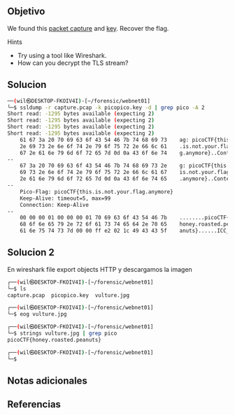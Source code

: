 ## Objetivo
We found this [packet capture](https://jupiter.challenges.picoctf.org/static/fbf98e695555a2a48fe42c9a245de376/capture.pcap) and [key](https://jupiter.challenges.picoctf.org/static/fbf98e695555a2a48fe42c9a245de376/picopico.key). Recover the flag.

Hints
- Try using a tool like Wireshark.
- How can you decrypt the TLS stream?

## Solucion

``` bash
──(wil㉿DESKTOP-FKOIV4I)-[~/forensic/webnet01]
└─$ ssldump -r capture.pcap -k picopico.key -d | grep pico -A 2
Short read: -1295 bytes available (expecting 2)
Short read: -1295 bytes available (expecting 2)
Short read: -1295 bytes available (expecting 2)
Short read: -1295 bytes available (expecting 2)
    61 67 3a 20 70 69 63 6f 43 54 46 7b 74 68 69 73    ag: picoCTF{this
    2e 69 73 2e 6e 6f 74 2e 79 6f 75 72 2e 66 6c 61    .is.not.your.fla
    67 2e 61 6e 79 6d 6f 72 65 7d 0d 0a 43 6f 6e 74    g.anymore}..Cont
--
    67 3a 20 70 69 63 6f 43 54 46 7b 74 68 69 73 2e    g: picoCTF{this.
    69 73 2e 6e 6f 74 2e 79 6f 75 72 2e 66 6c 61 67    is.not.your.flag
    2e 61 6e 79 6d 6f 72 65 7d 0d 0a 43 6f 6e 74 65    .anymore}..Conte
--
    Pico-Flag: picoCTF{this.is.not.your.flag.anymore}
    Keep-Alive: timeout=5, max=99
    Connection: Keep-Alive
--
    00 00 00 01 00 00 00 01 70 69 63 6f 43 54 46 7b    ........picoCTF{
    68 6f 6e 65 79 2e 72 6f 61 73 74 65 64 2e 70 65    honey.roasted.pe
    61 6e 75 74 73 7d 00 00 ff e2 02 1c 49 43 43 5f    anuts}......ICC_
```

## Solucion 2

En wireshark file export objects HTTP y descargamos la imagen

```bash
┌──(wil㉿DESKTOP-FKOIV4I)-[~/forensic/webnet01]
└─$ ls
capture.pcap  picopico.key  vulture.jpg

┌──(wil㉿DESKTOP-FKOIV4I)-[~/forensic/webnet01]
└─$ eog vulture.jpg

┌──(wil㉿DESKTOP-FKOIV4I)-[~/forensic/webnet01]
└─$ strings vulture.jpg | grep pico
picoCTF{honey.roasted.peanuts}

┌──(wil㉿DESKTOP-FKOIV4I)-[~/forensic/webnet01]
└─$
```

## Notas adicionales
## Referencias